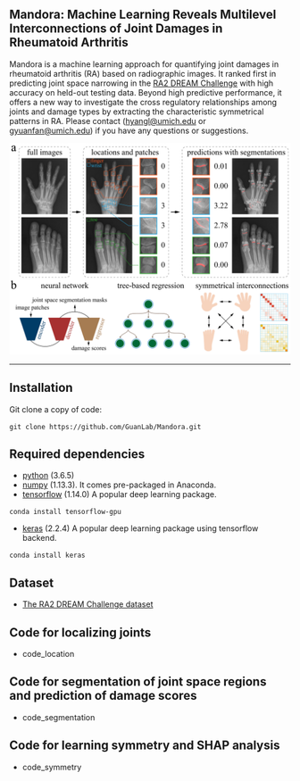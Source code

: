 ## Mandora: Machine Learning Reveals Multilevel Interconnections of Joint Damages in Rheumatoid Arthritis 

Mandora is a machine learning approach for quantifying joint damages in rheumatoid arthritis (RA) based on radiographic images.
It ranked first in predicting joint space narrowing in the [RA2 DREAM Challenge](https://www.synapse.org/#!Synapse:syn20545111/discussion/threadId=7376) with high accuracy on held-out testing data.
Beyond high predictive performance, it offers a new way to investigate the cross regulatory relationships among joints and damage types by extracting the characteristic symmetrical patterns in RA.
Please contact (hyangl@umich.edu or gyuanfan@umich.edu) if you have any questions or suggestions.

![Figure1](figure/fig1.png?raw=true "Title")

---

## Installation
Git clone a copy of code:
```
git clone https://github.com/GuanLab/Mandora.git
```
## Required dependencies

* [python](https://www.python.org) (3.6.5)
* [numpy](http://www.numpy.org/) (1.13.3). It comes pre-packaged in Anaconda.
* [tensorflow](https://www.tensorflow.org/) (1.14.0) A popular deep learning package.
```
conda install tensorflow-gpu
```
* [keras](https://keras.io/) (2.2.4) A popular deep learning package using tensorflow backend.
```
conda install keras
```

## Dataset
* [The RA2 DREAM Challenge dataset](https://www.synapse.org/#!Synapse:syn20545111/wiki/597243)

## Code for localizing joints
* code_location

## Code for segmentation of joint space regions and prediction of damage scores
* code_segmentation

## Code for learning symmetry and SHAP analysis 
* code_symmetry




